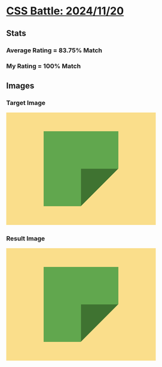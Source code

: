 # [CSS Battle: 2024/11/20](https://cssbattle.dev/play/stIYm7ptRtZ4ND5kWPpl)

## Stats

### Average Rating = 83.75% Match

### My Rating = 100% Match

## Images

### Target Image

![](./images/target.png)

### Result Image

![](./images/result.png)
